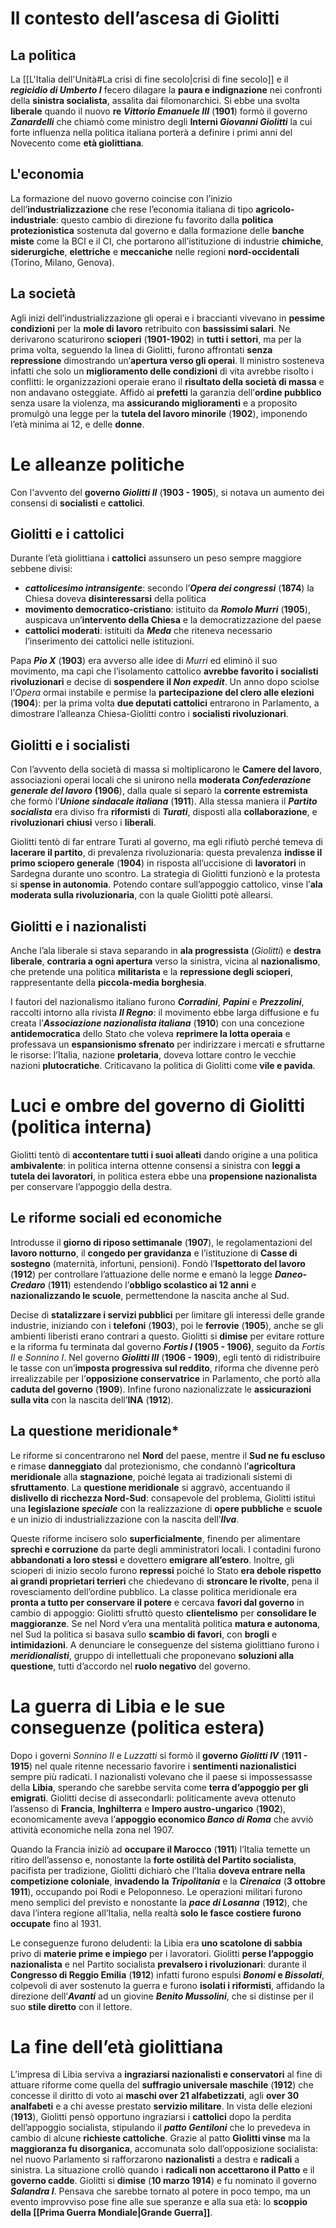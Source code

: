 # Il contesto dell’ascesa di Giolitti
## La politica
La [[L'Italia dell'Unità#La crisi di fine secolo|crisi di fine secolo]] e il ***regicidio di Umberto I*** fecero dilagare la **paura e indignazione** nei confronti della **sinistra socialista**, assalita dai filomonarchici. Si ebbe una svolta **liberale** quando il nuovo **re *Vittorio Emanuele III*** (**1901**) formò il governo ***Zanardelli*** che chiamò come ministro degli **Interni *Giovanni Giolitti*** la cui forte influenza nella politica italiana porterà a definire i primi anni del Novecento come **età giolittiana**.
## L'economia
La formazione del nuovo governo coincise con l’inizio dell’**industrializzazione** che rese l’economia italiana di tipo **agricolo-industriale**: questo cambio di direzione fu favorito dalla **politica protezionistica** sostenuta dal governo e dalla formazione delle **banche miste** come la BCI e il CI, che portarono all’istituzione di industrie **chimiche**, **siderurgiche**, **elettriche** e **meccaniche** nelle regioni **nord-occidentali** (Torino, Milano, Genova).
## La società
Agli inizi dell’industrializzazione gli operai e i braccianti vivevano in **pessime condizioni** per la **mole di lavoro** retribuito con **bassissimi salari**. Ne derivarono scaturirono **scioperi** (**1901-1902**) in **tutti i settori**, ma per la prima volta, seguendo la linea di Giolitti, furono affrontati **senza repressione** dimostrando un’**apertura verso gli operai**. Il ministro sosteneva infatti che solo un **miglioramento delle condizioni** di vita avrebbe risolto i conflitti: le organizzazioni operaie erano il **risultato della società di massa** e non andavano osteggiate. Affidò ai **prefetti** la garanzia dell’**ordine pubblico** senza usare la violenza, ma **assicurando miglioramenti** e a proposito promulgò una legge per la **tutela del lavoro minorile** (**1902**), imponendo l’età minima ai 12, e delle **donne**.
# Le alleanze politiche
Con l'avvento del **governo *Giolitti II*** (**1903 - 1905**), si notava un aumento dei consensi di **socialisti** e **cattolici**.
## Giolitti e i cattolici
Durante l’età giolittiana i **cattolici** assunsero un peso sempre maggiore sebbene divisi:
- ***cattolicesimo intransigente***: secondo l’***Opera dei congressi*** (**1874**) la Chiesa doveva **disinteressarsi** della politica
- **movimento democratico-cristiano**: istituito da ***Romolo Murri*** (**1905**), auspicava un’**intervento della Chiesa** e la democratizzazione del paese
- **cattolici moderati**: istituiti da ***Meda*** che riteneva necessario l’inserimento dei cattolici nelle istituzioni.

Papa ***Pio X*** (**1903**) era avverso alle idee di *Murri* ed eliminò il suo movimento, ma capì che l’isolamento cattolico **avrebbe favorito i socialisti** **rivoluzionari** e decise di **sospendere il *Non expedit***. Un anno dopo sciolse l’*Opera* ormai instabile e permise la **partecipazione del clero alle elezioni** (**1904**): per la prima volta **due deputati cattolici** entrarono in Parlamento, a dimostrare l’alleanza Chiesa-Giolitti contro i **socialisti rivoluzionari**.
## Giolitti e i socialisti
Con l’avvento della società di massa si moltiplicarono le **Camere del lavoro**, associazioni operai locali che si unirono nella **moderata *Confederazione generale del lavoro*** **(1906**), dalla quale si separò la **corrente estremista** che formò l’***Unione sindacale italiana*** (**1911**). Alla stessa maniera il ***Partito socialista*** era diviso fra **riformisti** di ***Turati***, disposti alla **collaborazione**, e **rivoluzionari** **chiusi** verso i **liberali**. 

Giolitti tentò di far entrare Turati al governo, ma egli rifiutò perché temeva di **lacerare il partito**, di prevalenza rivoluzionaria: questa prevalenza **indisse il primo sciopero generale** (**1904**) in risposta all’uccisione di **lavoratori** in Sardegna durante uno scontro. La strategia di Giolitti funzionò e la protesta si **spense in autonomia**. Potendo contare sull’appoggio cattolico, vinse l’**ala moderata sulla rivoluzionaria**, con la quale Giolitti potè allearsi.
## Giolitti e i nazionalisti
Anche l’ala liberale si stava separando in **ala progressista** (*Giolitti*) e **destra liberale**, **contraria a ogni apertura** verso la sinistra, vicina al **nazionalismo**, che pretende una politica **militarista** e la **repressione degli scioperi**, rappresentante della **piccola-media borghesia**.

I fautori del nazionalismo italiano furono ***Corradini***, ***Papini*** e ***Prezzolini***, raccolti intorno alla rivista ***Il Regno***: il movimento ebbe larga diffusione e fu creata l’***Associazione nazionalista italiana*** (**1910**) con una concezione **antidemocratica** dello Stato che voleva **reprimere la lotta operaia** e professava un **espansionismo sfrenato** per indirizzare i mercati e sfruttarne le risorse: l’Italia, nazione **proletaria**, doveva lottare contro le vecchie nazioni **plutocratiche**. Criticavano la politica di Giolitti come **vile e pavida**.
# Luci e ombre del governo di Giolitti (politica interna)
Giolitti tentò di **accontentare tutti i suoi alleati** dando origine a una politica **ambivalente**: in politica interna ottenne consensi a sinistra con **leggi a tutela dei lavoratori**, in politica estera ebbe una **propensione nazionalista** per conservare l’appoggio della destra.
## Le riforme sociali ed economiche
Introdusse il **giorno di riposo settimanale** (**1907**), le regolamentazioni del **lavoro notturno**, il **congedo per gravidanza** e l’istituzione di **Casse di sostegno** (maternità, infortuni, pensioni). Fondò l’**Ispettorato del lavoro** (**1912**) per controllare l’attuazione delle norme e emanò la legge ***Daneo-Credaro*** (**1911**) estendendo l’**obbligo scolastico ai 12 anni** e **nazionalizzando le scuole**, permettendone la nascita anche al Sud.

Decise di **statalizzare i servizi pubblici** per limitare gli interessi delle grande industrie, iniziando con i **telefoni** (**1903**), poi le **ferrovie** (**1905**), anche se gli ambienti liberisti erano contrari a questo. Giolitti si **dimise** per evitare rotture e la riforma fu terminata dal governo ***Fortis I* (1905 - 1906)**, seguito da *Fortis II* e *Sonnino I*. Nel governo ***Giolitti III*** (**1906 - 1909**), egli tentò di ridistribuire le tasse con un’**imposta progressiva sul reddito**, riforma che divenne però irrealizzabile per l’**opposizione conservatrice** in Parlamento, che portò alla **caduta del governo** (**1909**). Infine furono nazionalizzate le **assicurazioni sulla vita** con la nascita dell’**INA** (**1912**).
## La questione meridionale*
Le riforme si concentrarono nel **Nord** del paese, mentre il **Sud ne fu escluso** e rimase **danneggiato** dal protezionismo, che condannò l’**agricoltura meridionale** alla **stagnazione**, poiché legata ai tradizionali sistemi di **sfruttamento**. La **questione meridionale** si aggravò, accentuando il **dislivello di ricchezza Nord-Sud**: consapevole del problema, Giolitti istituì una **legislazione *speciale*** con la realizzazione di **opere pubbliche** e **scuole** e un inizio di industrializzazione con la nascita dell’***Ilva***.

Queste riforme incisero solo **superficialmente**, finendo per alimentare **sprechi e corruzione** da parte degli amministratori locali. I contadini furono **abbandonati a loro stessi** e dovettero **emigrare all’estero**. Inoltre, gli scioperi di inizio secolo furono **repressi** poiché lo Stato **era debole rispetto ai grandi proprietari terrieri** che chiedevano di **stroncare le rivolte**, pena il rovesciamento dell’ordine pubblico. La classe politica meridionale era **pronta a tutto per conservare il potere** e cercava **favori dal governo** in cambio di appoggio: Giolitti sfruttò questo **clientelismo** per **consolidare le maggioranze**. Se nel Nord v’era una mentalità politica **matura e autonoma**, nel Sud la politica si basava sullo **scambio di favori**, con **brogli** e **intimidazioni**. A denunciare le conseguenze del sistema giolittiano furono i ***meridionalisti***, gruppo di intellettuali che proponevano **soluzioni alla questione**, tutti d’accordo nel **ruolo negativo** del governo.
# La guerra di Libia e le sue conseguenze (politica estera)
Dopo i governi *Sonnino II* e *Luzzatti* si formò il **governo *Giolitti IV*** (**1911 - 1915**) nel quale ritenne necessario favorire i **sentimenti nazionalistici** sempre più radicati. I nazionalisti volevano che il paese si impossessasse della **Libia**, sperando che sarebbe servita come **terra d’appoggio per gli emigrati**. Giolitti decise di assecondarli: politicamente aveva ottenuto l’assenso di **Francia**, **Inghilterra** e **Impero austro-ungarico** (**1902**), economicamente aveva l’**appoggio economico *Banco di Roma*** che avviò attività economiche nella zona nel 1907.

Quando la Francia iniziò ad **occupare il Marocco** (**1911**) l’Italia temette un ritiro dell’assenso e, nonostante la **forte ostilità del Partito socialista**, pacifista per tradizione, Giolitti dichiarò che l’Italia **doveva entrare nella competizione coloniale**, **invadendo la *Tripolitania*** e la ***Cirenaica*** (**3 ottobre 1911**), occupando poi Rodi e Peloponneso. Le operazioni militari furono meno semplici del previsto e nonostante la ***pace di Losanna*** (**1912**), che dava l’intera regione all’Italia, nella realtà **solo le fasce costiere furono occupate** fino al 1931.

Le conseguenze furono deludenti: la Libia era **uno scatolone di sabbia** privo di **materie prime e impiego** per i lavoratori. Giolitti **perse l’appoggio nazionalista** e nel Partito socialista **prevalsero i rivoluzionari**: durante il **Congresso di Reggio Emilia** (**1912**) infatti furono espulsi ***Bonomi* e *Bissolati***, colpevoli di aver sostenuto la guerra e furono **isolati i riformisti**, affidando la direzione dell’***Avanti*** ad un giovine ***Benito Mussolini***, che si distinse per il suo **stile diretto** con il lettore.
# La fine dell’età giolittiana
L’impresa di Libia serviva a **ingraziarsi nazionalisti e conservatori** al fine di attuare riforme come quella del **suffragio universale maschile** (**1912**) che concesse il diritto di voto ai **maschi over 21 alfabetizzati**, agli **over 30 analfabeti** e a chi avesse prestato **servizio militare**. In vista delle elezioni (**1913**), Giolitti pensò opportuno ingraziarsi i **cattolici** dopo la perdita dell’appoggio socialista, stipulando il ***patto Gentiloni*** che lo prevedeva in cambio di alcune **richieste cattoliche**. Grazie al patto **Giolitti vinse** ma la **maggioranza fu disorganica**, accomunata solo dall’opposizione socialista: nel nuovo Parlamento si rafforzarono **nazionalisti** a destra e **radicali** a sinistra. La situazione crollò quando i **radicali non accettarono il Patto** e il **governo cadde**. Giolitti si **dimise** (**10 marzo 1914**) e fu nominato il governo ***Salandra I***. Pensava che sarebbe tornato al potere in poco tempo, ma un evento improvviso pose fine alle sue speranze e alla sua età: lo **scoppio della [[Prima Guerra Mondiale|Grande Guerra]]**.